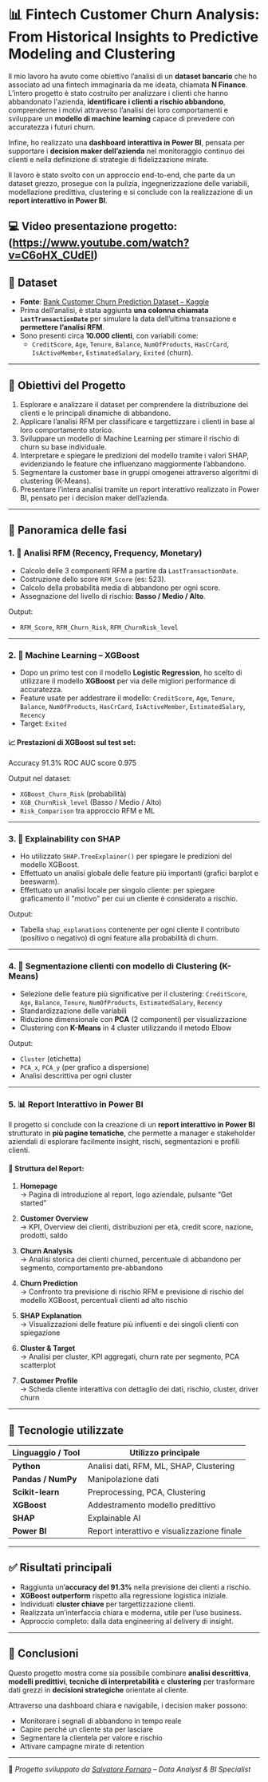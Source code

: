 # 📊 Fintech Customer Churn Analysis: From Historical Insights to Predictive Modeling and Clustering

Il mio lavoro ha avuto come obiettivo l’analisi di un **dataset bancario** che ho associato ad una fintech immaginaria da me ideata, chiamata **N Finance**.  
L’intero progetto è stato costruito per analizzare i clienti che hanno abbandonato l'azienda, **identificare i clienti a rischio abbandono**, comprenderne i motivi attraverso l’analisi dei loro comportamenti  e sviluppare un **modello di machine learning** capace di prevedere con accuratezza i futuri churn.  

Infine, ho realizzato una **dashboard interattiva in Power BI**, pensata per supportare i **decision maker dell’azienda** nel monitoraggio continuo dei clienti e nella definizione di strategie di fidelizzazione mirate.

Il lavoro è stato svolto con un approccio end-to-end, che parte da un dataset grezzo, prosegue con la pulizia, ingegnerizzazione delle variabili, modellazione predittiva, clustering e si conclude con la realizzazione di un **report interattivo in Power BI**.

💻 Video presentazione progetto: (https://www.youtube.com/watch?v=C6oHX_CUdEI)
---

## 📁 Dataset

- **Fonte**: [Bank Customer Churn Prediction Dataset – Kaggle](https://www.kaggle.com/datasets/saurabhbadole/bank-customer-churn-prediction-dataset)
- Prima dell’analisi, è stata aggiunta **una colonna chiamata `LastTransactionDate`** per simulare la data dell’ultima transazione e **permettere l’analisi RFM**.
- Sono presenti circa **10.000 clienti**, con variabili come:
  - `CreditScore`, `Age`, `Tenure`, `Balance`, `NumOfProducts`, `HasCrCard`, `IsActiveMember`, `EstimatedSalary`, `Exited` (churn).

---

## 🎯 Obiettivi del Progetto

1. Esplorare e analizzare il dataset per comprendere la distribuzione dei clienti e le principali dinamiche di abbandono.
2. Applicare l’analisi RFM per classificare e targettizzare i clienti in base al loro comportamento storico.
3. Sviluppare un modello di Machine Learning per stimare il rischio di churn su base individuale.
4. Interpretare e spiegare le predizioni del modello tramite i valori SHAP, evidenziando le feature che influenzano maggiormente l’abbandono.
5. Segmentare la customer base in gruppi omogenei attraverso algoritmi di clustering (K-Means).
6. Presentare l’intera analisi tramite un report interattivo realizzato in Power BI, pensato per i decision maker dell’azienda.

---

## 🔧 Panoramica delle fasi

### 1. 🧮 Analisi RFM (Recency, Frequency, Monetary)

- Calcolo delle 3 componenti RFM a partire da `LastTransactionDate`.
- Costruzione dello score `RFM_Score` (es: 523).
- Calcolo della probabilità media di abbandono per ogni score.
- Assegnazione del livello di rischio: **Basso / Medio / Alto**.

Output:
- `RFM_Score`, `RFM_Churn_Risk`, `RFM_ChurnRisk_level`

---

### 2. 🤖 Machine Learning – XGBoost

- Dopo un primo test con il modello **Logistic Regression**, ho scelto di utilizzare il modello **XGBoost** per via delle migliori performance di accuratezza.
- Feature usate per addestrare il modello:
  `CreditScore`, `Age`, `Tenure`, `Balance`, `NumOfProducts`, `HasCrCard`, `IsActiveMember`, `EstimatedSalary`, `Recency`
- Target: `Exited`

#### 📈 Prestazioni di XGBoost sul test set:
Accuracy 91.3% 
ROC AUC score 0.975

Output nel dataset:
- `XGBoost_Churn_Risk` (probabilità)
- `XGB_ChurnRisk_level` (Basso / Medio / Alto)
- `Risk_Comparison` tra approccio RFM e ML

---

### 3. 🧠 Explainability con SHAP

- Ho utilizzato `SHAP.TreeExplainer()` per spiegare le predizioni del modello XGBoost.
- Effettuato un analisi globale delle feature più importanti (grafici barplot e beeswarm).
- Effettuato un analisi locale per singolo cliente: per spiegare graficamento il "motivo" per cui un cliente è considerato a rischio.

Output:
- Tabella `shap_explanations` contenente per ogni cliente il contributo (positivo o negativo) di ogni feature alla probabilità di churn.

---

### 4. 👥 Segmentazione clienti con modello di Clustering (K-Means)

- Selezione delle feature più significative per il clustering:
  `CreditScore`, `Age`, `Balance`, `Tenure`, `NumOfProducts`, `EstimatedSalary`, `Recency`
- Standardizzazione delle variabili
- Riduzione dimensionale con **PCA** (2 componenti) per visualizzazione
- Clustering con **K-Means** in 4 cluster utilizzando il metodo Elbow

Output:
- `Cluster` (etichetta)
- `PCA_x`, `PCA_y` (per grafico a dispersione)
- Analisi descrittiva per ogni cluster

---

### 5. 📊 Report Interattivo in Power BI

Il progetto si conclude con la creazione di un **report interattivo in Power BI** strutturato in **più pagine tematiche**, che permette a manager e stakeholder aziendali di esplorare facilmente insight, rischi, segmentazioni e profili clienti.

#### 📂 Struttura del Report:

1. **Homepage**  
   → Pagina di introduzione al report, logo aziendale, pulsante “Get started”

2. **Customer Overview**  
   → KPI, Overview dei clienti, distribuzioni per età, credit score, nazione, prodotti, saldo

3. **Churn Analysis**  
   → Analisi storica dei clienti churned, percentuale di abbandono per segmento, comportamento pre-abbandono

4. **Churn Prediction**  
   → Confronto tra previsione di rischio RFM e previsione di rischio del modello XGBoost, percentuali clienti ad alto rischio

5. **SHAP Explanation**  
   → Visualizzazioni delle feature più influenti e dei singoli clienti con spiegazione

6. **Cluster & Target**  
   → Analisi per cluster, KPI aggregati, churn rate per segmento, PCA scatterplot

7. **Customer Profile**  
   → Scheda cliente interattiva con dettaglio dei dati, rischio, cluster, driver churn

---

## 🧠 Tecnologie utilizzate

| Linguaggio / Tool    | Utilizzo principale |
|----------------------|---------------------|
| **Python**           | Analisi dati, RFM, ML, SHAP, Clustering |
| **Pandas / NumPy**   | Manipolazione dati |
| **Scikit-learn**     | Preprocessing, PCA, Clustering |
| **XGBoost**          | Addestramento modello predittivo |
| **SHAP**             | Explainable AI |
| **Power BI**         | Report interattivo e visualizzazione finale |

---

## ✅ Risultati principali

- Raggiunta un’**accuracy del 91.3%** nella previsione dei clienti a rischio.
- **XGBoost outperform** rispetto alla regressione logistica iniziale.
- Individuati **cluster chiave** per targettizzazione clienti.
- Realizzata un’interfaccia chiara e moderna, utile per l’uso business.
- Approccio completo: dalla data engineering al delivery di insight.

---

## 🏁 Conclusioni

Questo progetto mostra come sia possibile combinare **analisi descrittiva**, **modelli predittivi**, **tecniche di interpretabilità** e **clustering** per trasformare dati grezzi in **decisioni strategiche** orientate al cliente.

Attraverso una dashboard chiara e navigabile, i decision maker possono:
- Monitorare i segnali di abbandono in tempo reale  
- Capire perché un cliente sta per lasciare  
- Segmentare la clientela per valore e rischio  
- Attivare campagne mirate di retention

---

📌 *Progetto sviluppato da [Salvatore Fornaro](https://www.linkedin.com/in/salvatore-fornaro/) – Data Analyst & BI Specialist*
